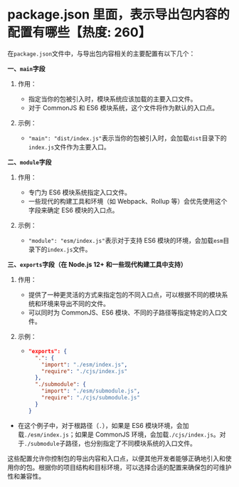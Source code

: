 # package.json 里面，表示导出包内容的配置有哪些【热度: 260】

在`package.json`文件中，与导出包内容相关的主要配置有以下几个：

**一、`main`字段**

1. 作用：

   - 指定当你的包被引入时，模块系统应该加载的主要入口文件。
   - 对于 CommonJS 和 ES6 模块系统，这个文件将作为默认的入口点。

2. 示例：
   - `"main": "dist/index.js"`表示当你的包被引入时，会加载`dist`目录下的`index.js`文件作为主要入口。

**二、`module`字段**

1. 作用：

   - 专门为 ES6 模块系统指定入口文件。
   - 一些现代的构建工具和环境（如 Webpack、Rollup 等）会优先使用这个字段来确定 ES6 模块的入口点。

2. 示例：
   - `"module": "esm/index.js"`表示对于支持 ES6 模块的环境，会加载`esm`目录下的`index.js`文件。

**三、`exports`字段（在 Node.js 12+ 和一些现代构建工具中支持）**

1. 作用：

   - 提供了一种更灵活的方式来指定包的不同入口点，可以根据不同的模块系统和环境来导出不同的文件。
   - 可以同时为 CommonJS、ES6 模块、不同的子路径等指定特定的入口文件。

2. 示例：
   - ```json
     "exports": {
       ".": {
         "import": "./esm/index.js",
         "require": "./cjs/index.js"
       },
       "./submodule": {
         "import": "./esm/submodule.js",
         "require": "./cjs/submodule.js"
       }
     }
     ```

- 在这个例子中，对于根路径（`.`），如果是 ES6 模块环境，会加载`./esm/index.js`；如果是 CommonJS 环境，会加载`./cjs/index.js`。对于`./submodule`子路径，也分别指定了不同模块系统的入口文件。

这些配置允许你控制包的导出内容和入口点，以便其他开发者能够正确地引入和使用你的包。根据你的项目结构和目标环境，可以选择合适的配置来确保包的可维护性和兼容性。